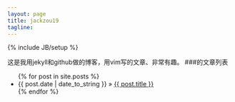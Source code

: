 ```yaml
---
layout: page
title: jackzou19
tagline: 
---
```

{% include JB/setup %}

这是我用jekyll和github做的博客，用vim写的文章、非常有趣。
###的文章列表
<ul class="posts">
  {% for post in site.posts %}
    <li><span>{{ post.date | date_to_string }}</span> &raquo; <a href="{{ BASE_PATH }}{{ post.url }}">{{ post.title }}</a></li>
  {% endfor %}
</ul>



